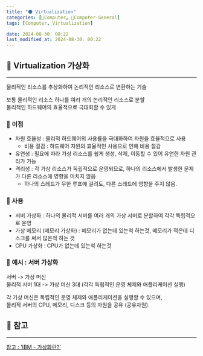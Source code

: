 ```yaml
---
title: "🌑 Virtualization"
categories: [💫Computer, 🌚Computer-General]
tags: [Computer, Virtualization]

date: 2024-08-30. 00:22
last_modified_at: 2024-08-30. 00:22
---
```


## 💫 Virtualization 가상화

---

물리적인 리소스를 추상화하여 논리적인 리소스로 변환하는 기술  

보통 물리적인 리소스 하나를 여러 개의 논리적인 리소스로 분할  
물리적인 하드웨어의 효율적으로 극대화할 수 있게  

### 🫧 이점

- 자원 효율성 : 물리적 하드웨어의 사용률을 극대화하여 자원을 효율적으로 사용
  - 비용 절감 : 하드웨어 자원의 효율적인 사용으로 인해 비용 절감
- 유연성 : 필요에 따라 가상 리소스를 쉽게 생성, 삭제, 이동할 수 있어 유연한 자원 관리가 가능
- 격리성 : 각 가상 리소스가 독립적으로 운영되므로, 하나의 리소스에서 발생한 문제가 다른 리소스에 영향을 미치지 않음
  - 하나의 스레드가 무한 루프에 걸려도, 다른 스레드에 영향을 주지 않음.

### 🫧 사용

- 서버 가상화 : 하나의 물리적 서버를 여러 개의 가상 서버로 분할하여 각각 독립적으로 운영
- 가상 메모리 (메모리 가상화) : 메모리가 없는데 있는척 하는것, 메모리가 적은데 디스크를 써서 많은척 하는 것
- CPU 가상화 : CPU가 없는데 있는척 하는것

### 🫧 예시 : 서버 가상화

서버 -> 가상 머신  
물리적 서버 1대 -> 가상 머신 3대 (각각 독립적인 운영 체제와 애플리케이션 실행)  

각 가상 머신은 독립적인 운영 체제와 애플리케이션을 실행할 수 있으며,  
물리적 서버의 CPU, 메모리, 디스크 등의 자원을 공유 (공유자원).

## 💫 참고

---

[참고 : 'IBM - 가상화란?'](https://www.ibm.com/kr-ko/topics/virtualization)  
